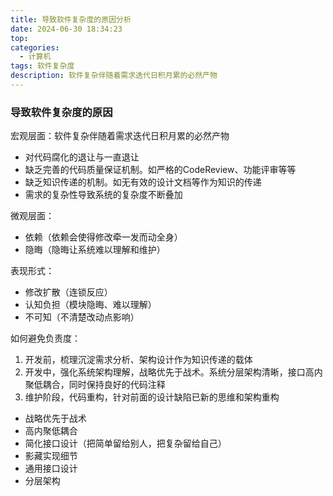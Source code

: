 ```yaml
---
title: 导致软件复杂度的原因分析
date: 2024-06-30 18:34:23
top:
categories:
  - 计算机
tags: 软件复杂度
description: 软件复杂伴随着需求迭代日积月累的必然产物
---
```


### 导致软件复杂度的原因

宏观层面：软件复杂伴随着需求迭代日积月累的必然产物

- 对代码腐化的退让与一直退让
- 缺乏完善的代码质量保证机制。如严格的CodeReview、功能评审等等
- 缺乏知识传递的机制。如无有效的设计文档等作为知识的传递
- 需求的复杂性导致系统的复杂度不断叠加

微观层面：

- 依赖（依赖会使得修改牵一发而动全身）
- 隐晦（隐晦让系统难以理解和维护）

表现形式：

- 修改扩散（连锁反应）
- 认知负担（模块隐晦、难以理解）
- 不可知（不清楚改动点影响）

如何避免负责度：

1. 开发前，梳理沉淀需求分析、架构设计作为知识传递的载体
2. 开发中，强化系统架构理解，战略优先于战术。系统分层架构清晰，接口高内聚低耦合，同时保持良好的代码注释
3. 维护阶段，代码重构，针对前面的设计缺陷已新的思维和架构重构

- 战略优先于战术
- 高内聚低耦合
- 简化接口设计（把简单留给别人，把复杂留给自己）
- 影藏实现细节
- 通用接口设计
- 分层架构
